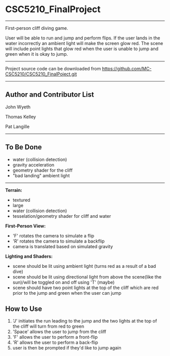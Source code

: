 # CSC5210_FinalProject

---
First-person cliff diving game.

User will be able to run and jump and perform flips. If the user lands in the water incorrectly an
ambient light will make the screen glow red. The scene will include point lights that glow red when the user is unable to jump and green when it is okay to jump.

---

Project source code can be downloaded from https://github.com/MC-CSC5210/CSC5210_FinalPoject.git

---

Author and Contributor List
---

John Wyeth

Thomas Kelley

Pat Langille

---

To Be Done
---

- water (collision detection)
- gravity acceleration
- geometry shader for the cliff
- "bad landing" ambient light

---
**Terrain:**

 - textured
 - large
 - water (collision detection)
 - tesselation/geometry shader for cliff and water
 
 
 **First-Person View:**
 
 - 'F' rotates the camera to simulate a flip
 - 'R' rotates the camera to simulate a backflip
 - camera is translated based on simulated gravity
 
 
 **Lighting and Shaders:**
 
 - scene should be lit using ambient light (turns red as a result of a bad dive)
 - scene should be lit using directional light from above the scene(like the sun)/will be toggled on and off using 'T' (maybe)
 - scene should have two point lights at the top of the cliff which are red prior to the jump and green when the user can jump
 
 
 How to Use
 ---
 
 1. 'J' initiates the run leading to the jump and the two lights at the top of the cliff will turn from red to green
 2. 'Space' allows the user to jump from the cliff
 3. 'F' allows the user to perform a front-flip
 4. 'R' allows the user to perform a back-flip
 5. user is then be prompted if they'd like to jump again


